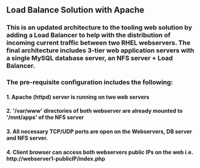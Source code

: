 ## Load Balance Solution with Apache

### This is an updated architecture to the tooling web solution by adding a Load Balancer to help with the distribution of incoming current traffic between two RHEL webservers. The final architecture includes 3-tier web application servers with a single MySQL database server, an NFS server + Load Balancer.


### The pre-requisite configuration includes the following:

#### 1. Apache (httpd) server is running on two web servers
#### 2. '/var/www' directories of both webserver are already mounted to '/mnt/apps' of the NFS server
#### 3. All necessary TCP/UDP ports are open on the Webservers, DB server and NFS server.
#### 4. Client browser can access both webservers public IPs on the web i.e. http://webserver1-publicIP/index.php
